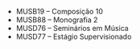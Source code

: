 - MUSB19 – Composição 10
- MUSB88 – Monografia 2
- MUSD76 – Seminários em Música
- MUSD77 – Estágio Supervisionado
